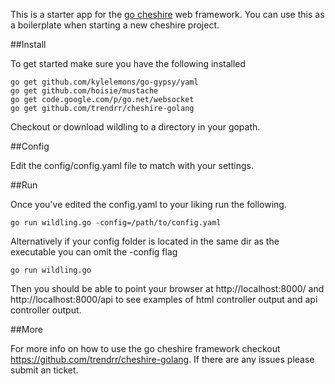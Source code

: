 This is a starter app for the [go cheshire](https://github.com/trendrr/cheshire-golang) web framework. You can use this as a boilerplate when starting a new cheshire project. 

##Install

To get started make sure you have the following installed

```
go get github.com/kylelemons/go-gypsy/yaml
go get github.com/hoisie/mustache
go get code.google.com/p/go.net/websocket
go get github.com/trendrr/cheshire-golang
```

Checkout or download wildling to a directory in your gopath.

##Config

Edit the config/config.yaml file to match with your settings.

##Run

Once you've edited the config.yaml to your liking run the following. 

```
go run wildling.go -config=/path/to/config.yaml
```

Alternatively if your config folder is located in the same dir as the executable you can omit the -config flag

```
go run wildling.go
```

Then you should be able to point your browser at http://localhost:8000/ and http://localhost:8000/api to see examples of html controller output and api controller output. 

##More

For more info on how to use the go cheshire framework checkout https://github.com/trendrr/cheshire-golang. If there are any issues please submit an ticket. 

